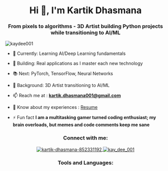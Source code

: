 <h1 align="center">Hi 👋, I'm Kartik Dhasmana</h1>
<h3 align="center">From pixels to algorithms - 3D Artist building Python projects while transitioning to AI/ML</h3>

<!--- [![@kaydee's Holopin board](https://holopin.io/api/user/board?user=kaydee)](https://holopin.io/@kaydee) --->

<p align="left"> 
    <img src="https://komarev.com/ghpvc/?username=kaydee001&label=Profile%20views&color=0e75b6&style=flat" alt="kaydee001" /> 
</p>

- 🎯 Currently: Learning AI/Deep Learning fundamentals
 
- 🔧 Building: Real applications as I master each new technology
  
- 📚 Next: PyTorch, TensorFlow, Neural Networks
 
- 💼 Background: 3D Artist transitioning to AI/ML

- 📫 Reach me at : **kartik.dhasmana001@gmail.com**

- 📄 Know about my experiences : [Resume](https://drive.google.com/file/d/1beKRxJsIhH8V-t0NbYfZ4qD8lMVYGmjG/view?usp=share_link)

- ⚡ Fun fact **I am a multitasking gamer turned coding enthusiast; my brain overloads, but memes and code comments keep me sane**


<!--- CONNECT WITH ME SECTION --->

<h3 align="center">Connect with me:</h3>

<p align="center">
    <a href="https://linkedin.com/in/kartik-dhasmana-852331192" target="blank">
      <img align="center" src="https://img.shields.io/badge/linkedin-%230077B5.svg?style=for-the-badge&logo=linkedin&logoColor=white" alt="kartik-dhasmana-852331192"/>
    </a>
    <a href="https://instagram.com/kay_dee_001" target="blank">
      <img align="center" src="https://img.shields.io/badge/Instagram-%23E4405F.svg?style=for-the-badge&logo=Instagram&logoColor=white" alt="kay_dee_001"/>
    </a>
</p>

<!--- TOOLS SECTION AND LANGUAGES --->

<h3 align="center">Tools and Languages:</h3>

<!--

<p align="center">
    <a href="https://www.python.org" target="_blank" rel="noreferrer">
            <img src="https://img.shields.io/badge/python-3670A0?style=for-the-badge&logo=python&logoColor=ffdd54" alt="python"/> 
    </a> 
    <a href="https://developer.mozilla.org/en-US/docs/Web/JavaScript" target="_blank" rel="noreferrer"> 
            <img src="https://img.shields.io/badge/javascript-%23323330.svg?style=for-the-badge&logo=javascript&logoColor=%23F7DF1E" alt="javascript"/> 
    </a>    
    <a href="https://reactjs.org/" target="_blank" rel="noreferrer"> 
        <img src="https://img.shields.io/badge/react-%2320232a.svg?style=for-the-badge&logo=react&logoColor=%2361DAFB" alt="react"/> 
    </a> 
    <a href="https://www.w3.org/html/" target="_blank" rel="noreferrer"> 
        <img src="https://img.shields.io/badge/html5-%23E34F26.svg?style=for-the-badge&logo=html5&logoColor=white" alt="html5"/>
    </a> 
    <a href="https://www.w3schools.com/css/" target="_blank" rel="noreferrer"> 
        <img src="https://img.shields.io/badge/css3-%231572B6.svg?style=for-the-badge&logo=css3&logoColor=white" alt="css3"/> 
    </a>
    <a href="https://getbootstrap.com" target="_blank" rel="noreferrer"> 
        <img src="https://img.shields.io/badge/bootstrap-%238511FA.svg?style=for-the-badge&logo=bootstrap&logoColor=white" alt="bootstrap"/> 
    </a> 
    <a href="https://www.w3schools.com/cpp/" target="_blank" rel="noreferrer"> 
        <img src="https://img.shields.io/badge/c++-%2300599C.svg?style=for-the-badge&logo=c%2B%2B&logoColor=white" alt="cplusplus"/> 
    </a> 
    <a href="https://www.java.com" target="_blank" rel="noreferrer">
        <img src="https://img.shields.io/badge/java-%23ED8B00.svg?style=for-the-badge&logo=openjdk&logoColor=white" alt="java"/>
    </a> 
    <a href="https://www.mysql.com/" target="_blank" rel="noreferrer"> 
        <img src="https://img.shields.io/badge/mysql-4479A1.svg?style=for-the-badge&logo=mysql&logoColor=white" alt="mysql"/> 
    </a>
    <a href="https://www.mongodb.com/" target="_blank" rel="noreferrer"> 
        <img src="https://img.shields.io/badge/MongoDB-%234ea94b.svg?style=for-the-badge&logo=mongodb&logoColor=white" alt="mongodb"/> 
    </a>
    <a href="https://github.com/" target="_blank" rel="noreferrer"> 
        <img src="https://img.shields.io/badge/github-%23121011.svg?style=for-the-badge&logo=github&logoColor=white" alt="github"/> 
    </a> 
    <a href="https://www.blender.org/" target="_blank" rel="noreferrer"> 
        <img src="https://img.shields.io/badge/blender-%23F5792A.svg?style=for-the-badge&logo=blender&logoColor=white" alt="blender"/> 
    </a>
    <a href="https://unity.com/" target="_blank" rel="noreferrer"> 
        <img src="https://img.shields.io/badge/unity-%23000000.svg?style=for-the-badge&logo=unity&logoColor=white" alt="unity"/>
    </a> 
    <a href="https://www.photoshop.com/en" target="_blank" rel="noreferrer"> 
        <img src="https://img.shields.io/badge/adobe%20photoshop-%2331A8FF.svg?style=for-the-badge&logo=adobe%20photoshop&logoColor=white" alt="photoshop"/> 
    </a> 
    <a href="https://www.premierepro.com/en" target="_blank" rel="noreferrer"> 
        <img src="https://img.shields.io/badge/Adobe%20Premiere%20Pro-9999FF.svg?style=for-the-badge&logo=Adobe%20Premiere%20Pro&logoColor=white" alt="premiere-pro"/> 
    </a>
</p>

<p align="center">
    <img align="center" src="https://github-readme-stats.vercel.app/api/top-langs?username=kaydee001&show_icons=true&locale=en&layout=compact&theme=tokyonight" alt="kaydee001" />
</p>

--->

<!--- <p align="center">&nbsp;
    <img align="center" src="https://github-readme-stats.vercel.app/api?username=kaydee001&show_icons=true&locale=en&theme=tokyonight" alt="kaydee001" />
</p>

<p align="center">
    <img align="center" src="https://github-readme-streak-stats.herokuapp.com/?user=kaydee001&theme=tokyonight" alt="kaydee001" />
</p> --->

<!--- --->
